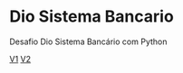 # Dio Sistema Bancario
Desafio Dio Sistema Bancário com Python

[V1](https://github.com/Dymitryuz/Dio_Sistema_Bancario/blob/main/sistema_bancario.py)
[V2](https://github.com/Dymitryuz/Dio_Sistema_Bancario/blob/main/sistema_bancariov2.py)

